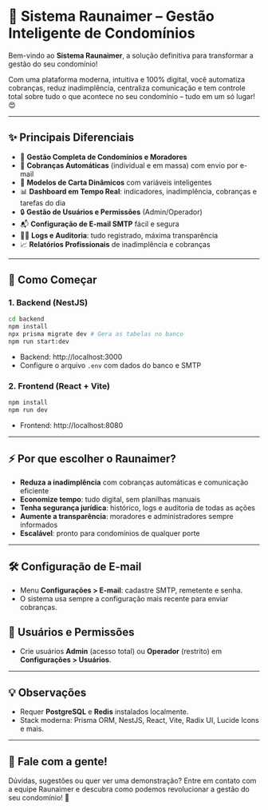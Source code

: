 # 🚀 Sistema Raunaimer – Gestão Inteligente de Condomínios

Bem-vindo ao **Sistema Raunaimer**, a solução definitiva para transformar a gestão do seu condomínio! 

Com uma plataforma moderna, intuitiva e 100% digital, você automatiza cobranças, reduz inadimplência, centraliza comunicação e tem controle total sobre tudo o que acontece no seu condomínio – tudo em um só lugar! 😍

---

## ✨ Principais Diferenciais

- 🏢 **Gestão Completa de Condomínios e Moradores**
- 💸 **Cobranças Automáticas** (individual e em massa) com envio por e-mail
- 📄 **Modelos de Carta Dinâmicos** com variáveis inteligentes
- 📊 **Dashboard em Tempo Real**: indicadores, inadimplência, cobranças e tarefas do dia
- 🔒 **Gestão de Usuários e Permissões** (Admin/Operador)
- 📬 **Configuração de E-mail SMTP** fácil e segura
- 🕵️‍♂️ **Logs e Auditoria**: tudo registrado, máxima transparência
- 📈 **Relatórios Profissionais** de inadimplência e cobranças

---

## 🚦 Como Começar

### 1. Backend (NestJS)
```bash
cd backend
npm install
npx prisma migrate dev # Gera as tabelas no banco
npm run start:dev
```
- Backend: http://localhost:3000
- Configure o arquivo `.env` com dados do banco e SMTP

### 2. Frontend (React + Vite)
```bash
npm install
npm run dev
```
- Frontend: http://localhost:8080

---

## ⚡️ Por que escolher o Raunaimer?
- **Reduza a inadimplência** com cobranças automáticas e comunicação eficiente
- **Economize tempo**: tudo digital, sem planilhas manuais
- **Tenha segurança jurídica**: histórico, logs e auditoria de todas as ações
- **Aumente a transparência**: moradores e administradores sempre informados
- **Escalável**: pronto para condomínios de qualquer porte

---

## 🛠️ Configuração de E-mail
- Menu **Configurações > E-mail**: cadastre SMTP, remetente e senha.
- O sistema usa sempre a configuração mais recente para enviar cobranças.

## 👥 Usuários e Permissões
- Crie usuários **Admin** (acesso total) ou **Operador** (restrito) em **Configurações > Usuários**.

---

## 💡 Observações
- Requer **PostgreSQL** e **Redis** instalados localmente.
- Stack moderna: Prisma ORM, NestJS, React, Vite, Radix UI, Lucide Icons e mais.

---

## 💬 Fale com a gente!
Dúvidas, sugestões ou quer ver uma demonstração? Entre em contato com a equipe Raunaimer e descubra como podemos revolucionar a gestão do seu condomínio! 🚀 